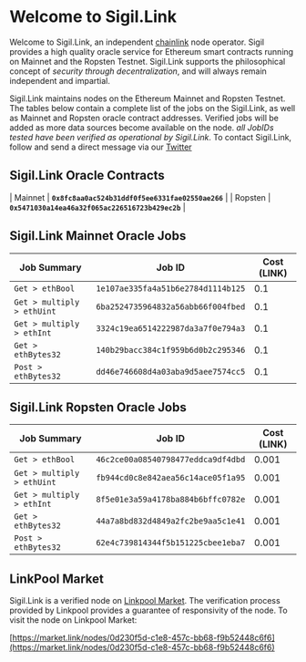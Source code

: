 # Welcome to Sigil.Link

Welcome to Sigil.Link, an independent [chainlink](https://chain.link) node operator. Sigil provides a high quality oracle service for Ethereum smart contracts running on Mainnet and the Ropsten Testnet. Sigil.Link supports the philosophical concept of *security through decentralization*, and will always remain independent and impartial. 

Sigil.Link maintains nodes on the Ethereum Mainnet and Ropsten Testnet. The tables below contain a complete list of the jobs on the Sigil.Link, as well as Mainnet and Ropsten oracle contract addresses. Verified jobs will be added as more data sources become available on the node. *all JobIDs tested have been verified as operational by Sigil.Link*. To contact Sigil.Link, follow and send a direct message via our [Twitter](https://twitter.com/sigildotlink)

## Sigil.Link Oracle Contracts

| Mainnet  | **`0x8fc8aa0ac524b31ddf0f5ee6331fae02550ae266`**  |
| Ropsten  | **`0x5471030a14ea46a32f065ac226516723b429ec2b`**  |

## Sigil.Link Mainnet Oracle Jobs

| Job Summary                   | Job ID                                        | Cost (LINK)     |
| -----------                   | -----------                                   | ---------       |
| `Get > ethBool`               | `1e107ae335fa4a51b6e2784d1114b125`            | 0.1             | 
| `Get > multiply > ethUint`    | `6ba2524735964832a56abb66f004fbed`            | 0.1             |
| `Get > multiply > ethInt`     | `3324c19ea6514222987da3a7f0e794a3`            | 0.1             |
| `Get > ethBytes32`            | `140b29bacc384c1f959b6d0b2c295346`            | 0.1             |
| `Post > ethBytes32`           | `dd46e746608d4a03aba9d5aee7574cc5`            | 0.1             |

## Sigil.Link Ropsten Oracle Jobs

| Job Summary                   | Job ID                                        | Cost (LINK)     |
| -----------                   | -----------                                   | ---------       |
| `Get > ethBool`               | `46c2ce00a08540798477eddca9df4dbd`            | 0.001           | 
| `Get > multiply > ethUint`    | `fb944cd0c8e842aea56c14ace05f1a95`            | 0.001           |
| `Get > multiply > ethInt`     | `8f5e01e3a59a4178ba884b6bffc0782e`            | 0.001           |
| `Get > ethBytes32`            | `44a7a8bd832d4849a2fc2be9aa5c1e41`            | 0.001           |
| `Post > ethBytes32`           | `62e4c739814344f5b151225cbee1eba7`            | 0.001           |

## LinkPool Market 

Sigil.Link is a verified node on [Linkpool Market](https://market.link). The verification process provided by Linkpool provides a guarantee of responsivity of the node. To visit the node on Linkpool Market: 

[https://market.link/nodes/0d230f5d-c1e8-457c-bb68-f9b52448c6f6](https://market.link/nodes/0d230f5d-c1e8-457c-bb68-f9b52448c6f6)
